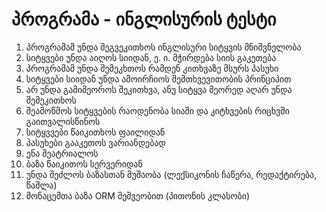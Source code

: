 # პროგრამა - ინგლისურის ტესტი

1. პროგრამამ უნდა შეგვეკითხოს ინგლისური სიტყვის მნიშვნელობა
2. სიტყვები უნდა აიღოს სიიდან, ე. ი. მჭირდება სიის გაკეთება
3. პროგრამამ უნდა შემეკხთოს რამდენ კითხვაზე მსურს პასუხი
4. სიტყვები სიიდან უნდა ამოირჩიოს შემთხვევითობის პრინციპით
5. არ უნდა გამიმეოროს შეკითხვა, ანუ სიტყვა მეორედ აღარ უნდა შემეკითხოს
6. შეამოწმოს სიტყვების რაოდენობა სიაში და კიტხვების რიცხვში გაითვალისწინოს
7. სიტყვვები წაიკითხოს ფაილიდან
8. პასუხები გააკეთოს ვარიანდებად
9. ენა შეატრიალოს
10. ბაზა წაიკითოს სერვერიდან
11. უნდა შეძლოს ბაზასთან მუშაობა (ლექსიკონის ჩაწერა, რედაქტირება, წაშლა)
12. მონაცემთა ბაზა ORM მეშვეობით (პითონის კლასობი)
